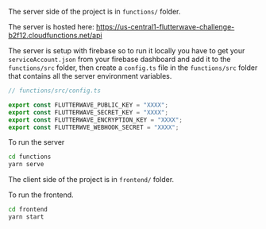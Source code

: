 
The server side of the project is in `functions/` folder.

The server is hosted here: https://us-central1-flutterwave-challenge-b2f12.cloudfunctions.net/api

The server is setup with firebase so to run it locally you have to get your `serviceAccount.json` from your firebase dashboard and add it to the
`functions/src` folder,
then create a `config.ts` file in the `functions/src` folder that contains all the server environment variables.

```ts
// functions/src/config.ts

export const FLUTTERWAVE_PUBLIC_KEY = "XXXX";
export const FLUTTERWAVE_SECRET_KEY = "XXXX";
export const FLUTTERWAVE_ENCRYPTION_KEY = "XXXX";
export const FLUTTERWVE_WEBHOOK_SECRET = "XXXX";
```

To run the server

```sh
cd functions
yarn serve
```
The client side of the project is in `frontend/` folder.

To run the frontend.

```sh
cd frontend
yarn start
```
